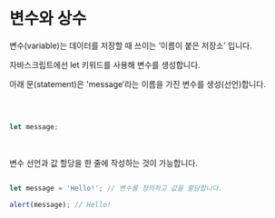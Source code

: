 변수와 상수
=====================

변수(variable)는 데이터를 저장할 때 쓰이는 ‘이름이 붙은 저장소’ 입니다.     

자바스크립트에선 let 키워드를 사용해 변수를 생성합니다.    

아래 문(statement)은 'message’라는 이름을 가진 변수를 생성(선언)합니다.    

</br>



```javascript

let message;

```

</br>

변수 선언과 값 할당을 한 줄에 작성하는 것이 가능합니다.     

```javascript

let message = 'Hello!'; // 변수를 정의하고 값을 할당합니다.

alert(message); // Hello!

```

</br>
